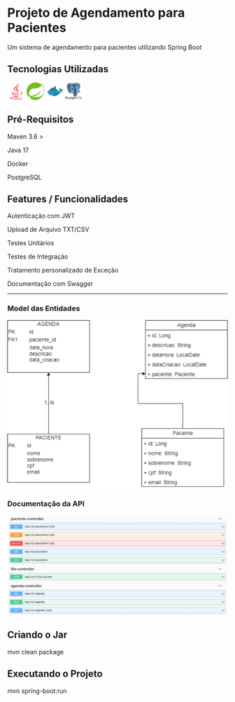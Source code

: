 # Projeto de Agendamento para Pacientes
Um sistema de agendamento para pacientes utilizando Spring Boot

## Tecnologias Utilizadas
<div style="display: inline_block" align="left">
 <img alt="lipe-Js" height="40" width="40" src="https://raw.githubusercontent.com/devicons/devicon/master/icons/java/java-plain.svg">
 <img  alt="lipe--CSS" height="40" width="40" src="https://raw.githubusercontent.com/devicons/devicon/master/icons/spring/spring-original.svg">
 <img  alt="lipe--CSS" height="40" width="40" src="https://raw.githubusercontent.com/devicons/devicon/master/icons/docker/docker-original.svg">
 <img src="https://raw.githubusercontent.com/devicons/devicon/master/icons/postgresql/postgresql-original-wordmark.svg" alt="postgresql" width="40" height="40"/>
</div> 


## Pré-Requisitos
<p>Maven 3.6 >
<p>Java 17</p>
<p>Docker</p>
<p>PostgreSQL</p>

## Features / Funcionalidades
<p>Autenticação com JWT</p>
<p>Upload de Arquivo TXT/CSV</p>
<p>Testes Unitários</p>
<p>Testes de Integração</p>
<p>Tratamento personalizado de Exceção</p>
<p>Documentação com Swagger</p>

<hr/>

### Model das Entidades
<img src="https://github.com/felipematheus1337/Agenda-Service/blob/dev/docs/diagrama-new.png?raw=true" />

### Documentação da API
<img src="https://github.com/felipematheus1337/Agenda-Service/blob/dev/docs/swagger.jpeg?raw=true" />


## Criando o Jar
mvn clean package

## Executando o Projeto
mvn spring-boot:run

